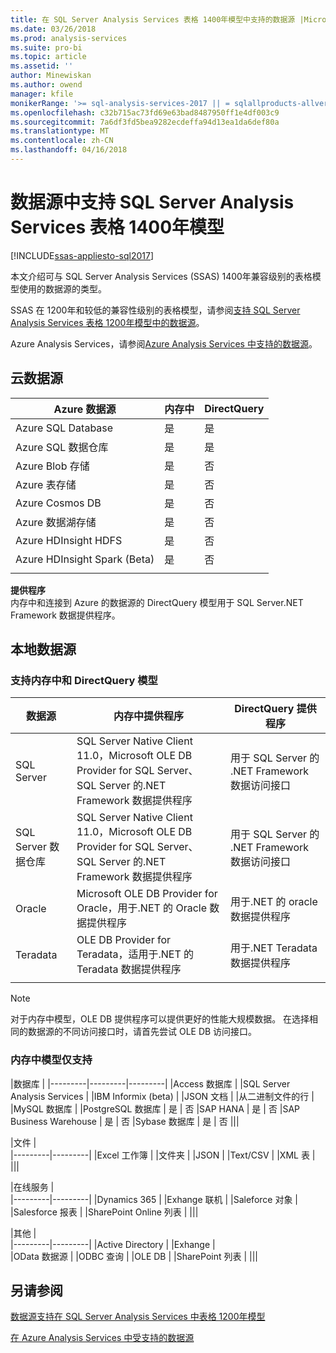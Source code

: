 ```yaml
---
title: 在 SQL Server Analysis Services 表格 1400年模型中支持的数据源 |Microsoft 文档
ms.date: 03/26/2018
ms.prod: analysis-services
ms.suite: pro-bi
ms.topic: article
ms.assetid: ''
author: Minewiskan
ms.author: owend
manager: kfile
monikerRange: '>= sql-analysis-services-2017 || = sqlallproducts-allversions'
ms.openlocfilehash: c32b715ac73fd69e63bad8487950ff1e4df003c9
ms.sourcegitcommit: 7a6df3fd5bea9282ecdeffa94d13ea1da6def80a
ms.translationtype: MT
ms.contentlocale: zh-CN
ms.lasthandoff: 04/16/2018
---
```

# <a name="data-sources-supported-in-sql-server-analysis-services-tabular-1400-models"></a>数据源中支持 SQL Server Analysis Services 表格 1400年模型

[!INCLUDE[ssas-appliesto-sql2017](../../includes/ssas-appliesto-sql2017.md)]

本文介绍可与 SQL Server Analysis Services (SSAS) 1400年兼容级别的表格模型使用的数据源的类型。 

SSAS 在 1200年和较低的兼容性级别的表格模型，请参阅[支持 SQL Server Analysis Services 表格 1200年模型中的数据源](data-sources-supported-ssas-tabular.md)。

Azure Analysis Services，请参阅[Azure Analysis Services 中支持的数据源](https://docs.microsoft.com/azure/analysis-services/analysis-services-datasource)。


## <a name="cloud-data-sources"></a>云数据源

|Azure 数据源  |内存中  |DirectQuery  |
|---------|---------|---------|
|Azure SQL Database     |   是      |    是      |
|Azure SQL 数据仓库     |   是      |   是       |
|Azure Blob 存储     |   是       |    否      |
|Azure 表存储    |   是       |    否      |
|Azure Cosmos DB      |  是        |  否        |
|Azure 数据湖存储     |   是       |    否      |
|Azure HDInsight HDFS     |     是     |   否       |
|Azure HDInsight Spark (Beta)     |   是       |   否       |
||||

**提供程序**   
内存中和连接到 Azure 的数据源的 DirectQuery 模型用于 SQL Server.NET Framework 数据提供程序。

## <a name="on-premises-data-sources"></a>本地数据源

### <a name="supported-by-in-memory-and-directquery-models"></a>支持内存中和 DirectQuery 模型

|数据源 | 内存中提供程序 | DirectQuery 提供程序 |
|  --- | --- | --- |
| SQL Server |SQL Server Native Client 11.0，Microsoft OLE DB Provider for SQL Server、 SQL Server 的.NET Framework 数据提供程序 | 用于 SQL Server 的 .NET Framework 数据访问接口 |
| SQL Server 数据仓库 |SQL Server Native Client 11.0，Microsoft OLE DB Provider for SQL Server、 SQL Server 的.NET Framework 数据提供程序 | 用于 SQL Server 的 .NET Framework 数据访问接口 |
| Oracle |Microsoft OLE DB Provider for Oracle，用于.NET 的 Oracle 数据提供程序 |用于.NET 的 oracle 数据提供程序 | |
| Teradata |OLE DB Provider for Teradata，适用于.NET 的 Teradata 数据提供程序 |用于.NET Teradata 数据提供程序 | |
| | | |

> [!NOTE]
> 对于内存中模型，OLE DB 提供程序可以提供更好的性能大规模数据。 在选择相同的数据源的不同访问接口时，请首先尝试 OLE DB 访问接口。  

### <a name="supported-by-in-memory-models-only"></a>内存中模型仅支持

|数据库  |
|---------|---------|---------|
|Access 数据库     | 
|SQL Server Analysis Services     | 
|IBM Informix (beta) | 
|JSON 文档     | 
|从二进制文件的行     | 
|MySQL 数据库     | 
|PostgreSQL 数据库    | 是 | 否
|SAP HANA   | 是 | 否
|SAP Business Warehouse    | 是 | 否
|Sybase 数据库     | 是 | 否
|||

|文件  |  
|---------|---------|
|Excel 工作簿     |
|文件夹     | 
|JSON | 
|Text/CSV    | 
|XML 表    | 
|||

|在线服务  |  
|---------|---------|
|Dynamics 365      |
|Exhange 联机     |
|Saleforce 对象    | 
|Salesforce 报表     |
|SharePoint Online 列表     |
|||

|其他  |  
|---------|---------|
|Active Directory      | 
|Exhange     |  
|OData 数据源     | 
|ODBC 查询     | 
|OLE DB  | 
|SharePoint 列表 | 
|||

## <a name="see-also"></a>另请参阅

[数据源支持在 SQL Server Analysis Services 中表格 1200年模型](data-sources-supported-ssas-tabular.md)

[在 Azure Analysis Services 中受支持的数据源](https://docs.microsoft.com/azure/analysis-services/analysis-services-datasource)   
